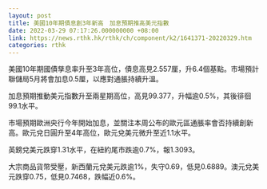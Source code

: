 ```yaml
---
layout: post
title: 美國10年期債息創3年新高　加息預期推高美元指數
date: 2022-03-29 07:17:26.000000000 +08:00
link: https://news.rthk.hk/rthk/ch/component/k2/1641371-20220329.htm
categories: rthk
---
```


美國10年期國債孳息率升至3年高位，債息高見2.557厘，升6.4個基點。市場預計聯儲局5月將會加息0.5厘，以應對通脹持續升溫。

加息預期推動美元指數升至兩星期高位，高見99.377，升幅逾0.5%，其後徘徊99.1水平。

市場預期歐洲央行今年開始加息，並關注本周公布的歐元區通脹率會否持續創新高。歐元兌日圓升至4年高位，歐元兌美元微升至近1.1水平。

英鎊兌美元跌穿1.31水平，在紐約尾市跌逾0.7%，報1.3093。

大宗商品貨幣受壓，新西蘭元兌美元跌逾1%，失守0.69，低見0.6889。澳元兌美元跌穿0.75，低見0.7468，跌幅近0.6%。
